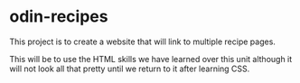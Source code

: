# odin-recipes

This project is to create a website that will
link to multiple recipe pages.

This will be to use the HTML skills we have
learned over this unit although it will not
look all that pretty until we return to it
after learning CSS.